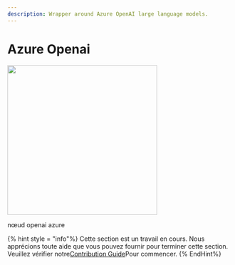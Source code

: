 ```yaml
---
description: Wrapper around Azure OpenAI large language models.
---
```


# Azure Openai

<gigne> <img src = "brisé-référence" alt = "" width = "336"> <gigcaption> <p> nœud openai azure </p> </gigcaption> </gigust>

{% hint style = "info"%}
Cette section est un travail en cours. Nous apprécions toute aide que vous pouvez fournir pour terminer cette section. Veuillez vérifier notre[Contribution Guide](broken-reference)Pour commencer.
{% EndHint%}
